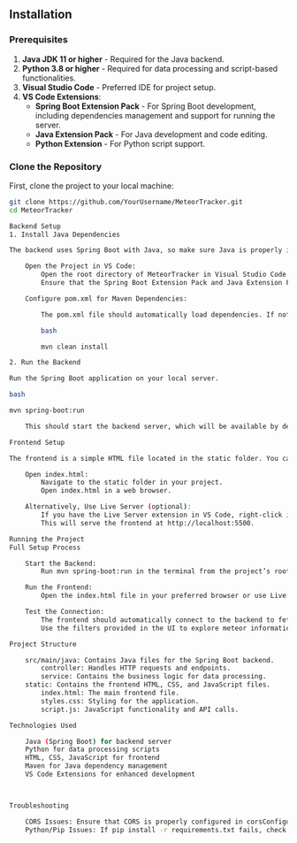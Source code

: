 ## Installation

### Prerequisites
1. **Java JDK 11 or higher** - Required for the Java backend.
2. **Python 3.8 or higher** - Required for data processing and script-based functionalities.
3. **Visual Studio Code** - Preferred IDE for project setup.
4. **VS Code Extensions**:
   - **Spring Boot Extension Pack** - For Spring Boot development, including dependencies management and support for running the server.
   - **Java Extension Pack** - For Java development and code editing.
   - **Python Extension** - For Python script support.

### Clone the Repository

First, clone the project to your local machine:

```bash
git clone https://github.com/YourUsername/MeteorTracker.git
cd MeteorTracker

Backend Setup
1. Install Java Dependencies

The backend uses Spring Boot with Java, so make sure Java is properly installed and configured.

    Open the Project in VS Code:
        Open the root directory of MeteorTracker in Visual Studio Code.
        Ensure that the Spring Boot Extension Pack and Java Extension Pack are installed.

    Configure pom.xml for Maven Dependencies:

        The pom.xml file should automatically load dependencies. If not, use the Maven sidebar in VS Code or run the following command in the terminal:

        bash

        mvn clean install

2. Run the Backend

Run the Spring Boot application on your local server.

bash

mvn spring-boot:run

    This should start the backend server, which will be available by default at http://localhost:8080.

Frontend Setup

The frontend is a simple HTML file located in the static folder. You can open this directly in your web browser or use VS Code’s Live Server extension for a local server.

    Open index.html:
        Navigate to the static folder in your project.
        Open index.html in a web browser.

    Alternatively, Use Live Server (optional):
        If you have the Live Server extension in VS Code, right-click index.html and select Open with Live Server to serve the file locally.
        This will serve the frontend at http://localhost:5500.

Running the Project
Full Setup Process

    Start the Backend:
        Run mvn spring-boot:run in the terminal from the project’s root directory. The backend should now be running at http://localhost:8080.

    Run the Frontend:
        Open the index.html file in your preferred browser or use Live Server in VS Code to run it locally.

    Test the Connection:
        The frontend should automatically connect to the backend to fetch meteor data.
        Use the filters provided in the UI to explore meteor information based on parameters like distance, size, and speed.

Project Structure

    src/main/java: Contains Java files for the Spring Boot backend.
        controller: Handles HTTP requests and endpoints.
        service: Contains the business logic for data processing.
    static: Contains the frontend HTML, CSS, and JavaScript files.
        index.html: The main frontend file.
        styles.css: Styling for the application.
        script.js: JavaScript functionality and API calls.

Technologies Used

    Java (Spring Boot) for backend server
    Python for data processing scripts
    HTML, CSS, JavaScript for frontend
    Maven for Java dependency management
    VS Code Extensions for enhanced development



Troubleshooting

    CORS Issues: Ensure that CORS is properly configured in corsConfigurer in MeteorTrackerApp.java.
    Python/Pip Issues: If pip install -r requirements.txt fails, check Python and pip versions. Try python3 -m pip install --upgrade pip to update pip.

